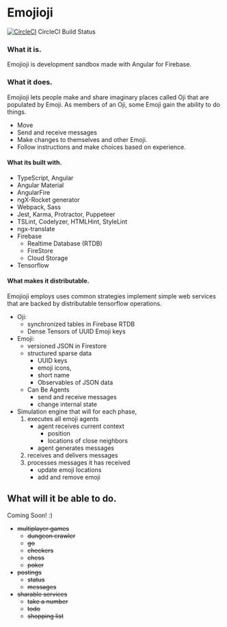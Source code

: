 # Emojioji

[![CircleCI](https://circleci.com/gh/eireford/emojioji.svg?style=svg)](https://circleci.com/gh/eireford/emojioji) CircleCI Build Status

### What it is.
Emojioji is development sandbox made with Angular for Firebase.

### What it does.

Emojioji lets people make and share imaginary places called Oji that are populated by Emoji.
As members of an Oji, some Emoji gain the ability to do things.

- Move
- Send and receive messages
- Make changes to themselves and other Emoji.
- Follow instructions and make choices based on experience.

#### What its built with.

- TypeScript, Angular
- Angular Material
- AngularFire
- ngX-Rocket generator
- Webpack, Sass
- Jest, Karma, Protractor, Puppeteer
- TSLint, Codelyzer, HTMLHint, StyleLint
- ngx-translate
- Firebase
  - Realtime Database (RTDB)
  - FireStore
  - Cloud Storage
- Tensorflow

#### What makes it distributable.

Emojioji employs uses common strategies implement simple web services that are backed by distributable tensorflow operations.

- Oji:
    - synchronized tables in Firebase RTDB
    - Dense Tensors of UUID Emoji keys
- Emoji: 
    - versioned JSON in Firestore
    - structured sparse data
        - UUID keys
        - emoji icons, 
        - short name
        - Observables of JSON data
    - Can Be Agents
        - send and receive messages
        - change internal state 
- Simulation engine that will for each phase,
    1) executes all emoji agents
        - agent receives current context
            - position
            - locations of close neighbors
        - agent generates messages
    2) receives and delivers messages
    3) processes messages it has received
        - update emoji locations
        - add and remove emoji
        
## What will it be able to do.

Coming Soon! :)

- ~~multiplayer games~~
  - ~~dungeon crawler~~
  - ~~go~~
  - ~~checkers~~
  - ~~chess~~
  - ~~poker~~
- ~~postings~~
  - ~~status~~
  - ~~messages~~
- ~~sharable services~~
  - ~~take a number~~
  - ~~todo~~
  - ~~shopping list~~

